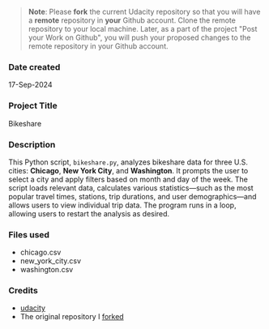 >**Note**: Please **fork** the current Udacity repository so that you will have a **remote** repository in **your** Github account. Clone the remote repository to your local machine. Later, as a part of the project "Post your Work on Github", you will push your proposed changes to the remote repository in your Github account.

### Date created 
17-Sep-2024

### Project Title
Bikeshare

### Description
This Python script, `bikeshare.py`, analyzes bikeshare data for three U.S. cities: **Chicago**, **New York City**, and **Washington**. It prompts the user to select a city and apply filters based on month and day of the week. The script loads relevant data, calculates various statistics—such as the most popular travel times, stations, trip durations, and user demographics—and allows users to view individual trip data. The program runs in a loop, allowing users to restart the analysis as desired.

### Files used
- chicago.csv
- new_york_city.csv
- washington.csv

### Credits
- [udacity](www.udacity.com)
- The original repository I [forked](https://github.com/udacity/pdsnd_github)

